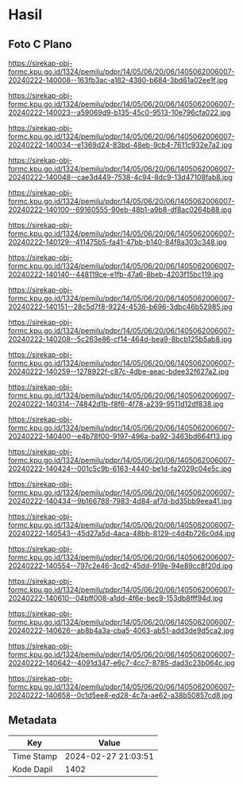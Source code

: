 # Hasil

## Foto C Plano

https://sirekap-obj-formc.kpu.go.id/1324/pemilu/pdpr/14/05/06/20/06/1405062006007-20240222-140008--163fb3ac-a182-4380-b684-3bd61a02ee1f.jpg

https://sirekap-obj-formc.kpu.go.id/1324/pemilu/pdpr/14/05/06/20/06/1405062006007-20240222-140023--a59069d9-b135-45c0-9513-10e796cfa022.jpg

https://sirekap-obj-formc.kpu.go.id/1324/pemilu/pdpr/14/05/06/20/06/1405062006007-20240222-140034--e1369d24-83bd-48eb-9cb4-7611c932e7a2.jpg

https://sirekap-obj-formc.kpu.go.id/1324/pemilu/pdpr/14/05/06/20/06/1405062006007-20240222-140048--cae3d449-7538-4c94-8dc9-13d47108fab8.jpg

https://sirekap-obj-formc.kpu.go.id/1324/pemilu/pdpr/14/05/06/20/06/1405062006007-20240222-140100--69160555-90eb-48b1-a9b8-df8ac0264b88.jpg

https://sirekap-obj-formc.kpu.go.id/1324/pemilu/pdpr/14/05/06/20/06/1405062006007-20240222-140129--411475b5-fa41-47bb-b140-84f8a303c348.jpg

https://sirekap-obj-formc.kpu.go.id/1324/pemilu/pdpr/14/05/06/20/06/1405062006007-20240222-140140--448119ce-e1fb-47a6-8beb-4203f15bc119.jpg

https://sirekap-obj-formc.kpu.go.id/1324/pemilu/pdpr/14/05/06/20/06/1405062006007-20240222-140151--28c5d7f8-9224-4536-b696-3dbc46b52985.jpg

https://sirekap-obj-formc.kpu.go.id/1324/pemilu/pdpr/14/05/06/20/06/1405062006007-20240222-140208--5c263e86-cf14-464d-bea9-8bcb125b5ab8.jpg

https://sirekap-obj-formc.kpu.go.id/1324/pemilu/pdpr/14/05/06/20/06/1405062006007-20240222-140259--1278922f-c87c-4dbe-aeac-bdee32f627a2.jpg

https://sirekap-obj-formc.kpu.go.id/1324/pemilu/pdpr/14/05/06/20/06/1405062006007-20240222-140314--74842d1b-f8f6-4f78-a239-9511d12df838.jpg

https://sirekap-obj-formc.kpu.go.id/1324/pemilu/pdpr/14/05/06/20/06/1405062006007-20240222-140400--e4b78f00-9197-496a-ba92-3463bd664f13.jpg

https://sirekap-obj-formc.kpu.go.id/1324/pemilu/pdpr/14/05/06/20/06/1405062006007-20240222-140424--001c5c9b-6163-4440-be1d-fa2029c04e5c.jpg

https://sirekap-obj-formc.kpu.go.id/1324/pemilu/pdpr/14/05/06/20/06/1405062006007-20240222-140434--9b166788-7983-4d84-af7d-bd35bb9eea41.jpg

https://sirekap-obj-formc.kpu.go.id/1324/pemilu/pdpr/14/05/06/20/06/1405062006007-20240222-140543--45d27a5d-4aca-48bb-8129-c4d4b726c0d4.jpg

https://sirekap-obj-formc.kpu.go.id/1324/pemilu/pdpr/14/05/06/20/06/1405062006007-20240222-140554--797c2e46-3cd2-45dd-919e-94e89cc8f20d.jpg

https://sirekap-obj-formc.kpu.go.id/1324/pemilu/pdpr/14/05/06/20/06/1405062006007-20240222-140610--04bff008-a1dd-4f6e-bec9-153db8fff94d.jpg

https://sirekap-obj-formc.kpu.go.id/1324/pemilu/pdpr/14/05/06/20/06/1405062006007-20240222-140626--ab8b4a3a-cba5-4063-ab51-add3de9d5ca2.jpg

https://sirekap-obj-formc.kpu.go.id/1324/pemilu/pdpr/14/05/06/20/06/1405062006007-20240222-140642--4091d347-e6c7-4cc7-8785-dad3c23b064c.jpg

https://sirekap-obj-formc.kpu.go.id/1324/pemilu/pdpr/14/05/06/20/06/1405062006007-20240222-140658--0c1d5ee8-ed28-4c7a-ae62-a38b50857cd8.jpg


## Metadata

| Key        | Value               |
| ---------- | ------------------- |
| Time Stamp | 2024-02-27 21:03:51 |
| Kode Dapil | 1402                |



